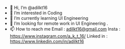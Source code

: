 - 👋 Hi, I’m @adilkt16
- 👀 I’m interested in Coding
- 🌱 I’m currently learning UI Engineering
- 💞️ I’m looking for remote work in UI Engineering .
- 📫 How to reach me 
        Email : adilkt16@gmail.com
        Insta : https://www.instagram.com/a_k_t_16/ 
        Linked in : https://www.linkedin.com/in/adilkt16

<!---
adilkt16/adilkt16 is a ✨ special ✨ repository because its `README.md` (this file) appears on your GitHub profile.
You can click the Preview link to take a look at your changes.
--->
